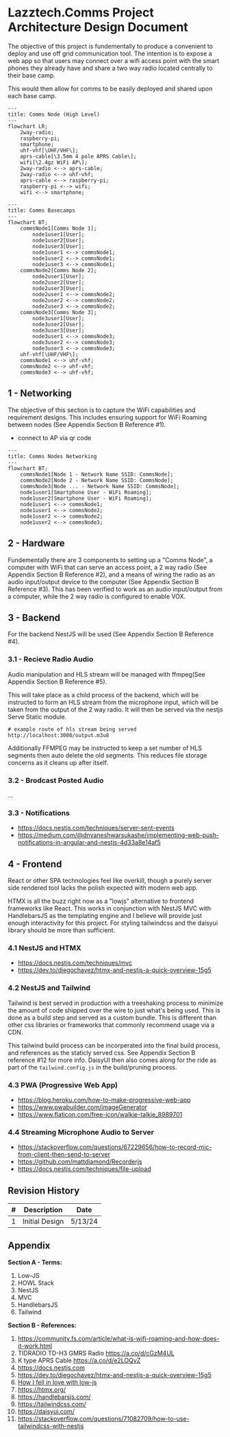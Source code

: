 # Lazztech.Comms Project Architecture Design Document

The objective of this project is fundementally to produce a convenient to deploy and use off grid communication tool. The intention is to expose a web app so that users may connect over a wifi access point with the smart phones they already have and share a two way radio located centrally to their base camp.

This would then allow for comms to be easily deployed and shared upon each base camp.

```mermaid
---
title: Comms Node (High Level)
---
flowchart LR;
    2way-radio;
    raspberry-pi;
    smartphone;
    uhf-vhf[\UHF/VHF\];
    aprs-cable[\3.5mm 4 pole APRS Cable\];
    wifi[\2.4gz WiFi AP\];
    2way-radio <--> aprs-cable;
    2way-radio <--> uhf-vhf;
    aprs-cable <--> raspberry-pi;
    raspberry-pi <--> wifi;
    wifi <--> smartphone;
```

```mermaid
---
title: Comms Basecamps
---
flowchart BT;
    commsNode1[Comms Node 1];
        node1user1[User];
        node1user2[User];
        node1user3[User];
        node1user1 <--> commsNode1;
        node1user2 <--> commsNode1;
        node1user3 <--> commsNode1;
    commsNode2[Comms Node 2];
        node2user1[User];
        node2user2[User];
        node2user3[User];
        node2user1 <--> commsNode2;
        node2user2 <--> commsNode2;
        node2user3 <--> commsNode2;
    commsNode3[Comms Node 3];
        node3user1[User];
        node3user2[User];
        node3user3[User];
        node3user1 <--> commsNode3;
        node3user2 <--> commsNode3;
        node3user3 <--> commsNode3;
    uhf-vhf[\UHF/VHF\];
    commsNode1 <--> uhf-vhf;
    commsNode2 <--> uhf-vhf;
    commsNode3 <--> uhf-vhf;
```

## 1 - Networking

The objective of this section is to capture the WiFi capabilities and requirement designs. This includes ensuring support for WiFi Roaming between nodes (See Appendix Section B Reference #1).

- connect to AP via qr code

```mermaid
---
title: Comms Nodes Networking
---
flowchart BT;
    commsNode1[Node 1 - Network Name SSID: CommsNode];
    commsNode2[Node 2 - Network Name SSID: CommsNode];
    commsNode3[Node ... - Network Name SSID: CommsNode];
    node1user1[Smartphone User - WiFi Roaming];
    node1user2[Smartphone User - WiFi Roaming];
    node1user1 <--> commsNode1;
    node1user1 <--> commsNode2;
    node1user2 <--> commsNode2;
    node1user2 <--> commsNode3;
```

## 2 - Hardware

Fundementally there are 3 components to setting up a "Comms Node", a computer with WiFi that can serve an access point, a 2 way radio (See Appendix Section B Reference #2), and a means of wiring the radio as an audio input/output device to the computer (See Appendix Section B Reference #3). This has been verified to work as an audio input/output from a computer, while the 2 way radio is configured to enable VOX.

## 3 - Backend

For the backend NestJS will be used (See Appendix Section B Reference #4).

### 3.1 - Recieve Radio Audio

Audio manipulation and HLS stream will be managed with ffmpeg(See Appendix Section B Reference #5).

This will take place as a child process of the backend, which will be instructed to form an HLS stream from the microphone input, which will be taken from the output of the 2 way radio. It will then be served via the nestjs Serve Static module.

```
# example route of hls stream being served
http://localhost:3000/output.m3u8
```

Additionally FFMPEG may be instructed to keep a set number of HLS segments then auto delete the old segments. This reduces file storage concerns as it cleans up after itself.

### 3.2 - Brodcast Posted Audio

...

### 3.3 - Notifications

- https://docs.nestjs.com/techniques/server-sent-events
- https://medium.com/@dnyaneshwarsukashe/implementing-web-push-notifications-in-angular-and-nestjs-4d33a8e14af5

## 4 - Frontend

React or other SPA technologies feel like overkill, though a purely server side rendered tool lacks the polish expected with modern web app.

HTMX is all the buzz right now as a "lowjs" alternative to frontend frameworks like React. This works in conjunction with NestJS MVC with HandlebarsJS as the templating engine and I believe will provide just enough interactivity for this project. For styling tailwindcss and the daisyui library should be more than sufficient.

### 4.1 NestJS and HTMX

- https://docs.nestjs.com/techniques/mvc
- https://dev.to/diegochavez/htmx-and-nestjs-a-quick-overview-15g5

### 4.2 NestJS and Tailwind

Tailwind is best served in production with a treeshaking process to minimize the amount of code shipped over the wire to just what's being used. This is done as a build step and served as a custom bundle. This is different than other css libraries or frameworks that commonly recommend usage via a CDN.

This tailwind build process can be incorperated into the final build process, and references as the staticly served css. See Appendix Section B reference #12 for more info. DaisyUI then also comes along for the ride as part of the `tailwind.config.js` in the build/pruning process.

### 4.3 PWA (Progressive Web App)

- https://blog.heroku.com/how-to-make-progressive-web-app
- https://www.pwabuilder.com/imageGenerator
- https://www.flaticon.com/free-icon/walkie-talkie_8989701

### 4.4 Streaming Microphone Audio to Server

- https://stackoverflow.com/questions/67229656/how-to-record-mic-from-client-then-send-to-server
- https://github.com/mattdiamond/Recorderjs
- https://docs.nestjs.com/techniques/file-upload

## Revision History

| # |  Description | Date |
| -------- | ------- | ------- |
| 1 | Initial Design | 5/13/24 |

## Appendix

**Section A - Terms:**
1. Low-JS
2. HOWL Stack
3. NestJS
4. MVC
5. HandlebarsJS
6. Tailwind

**Section B - References:**
1. https://community.fs.com/article/what-is-wifi-roaming-and-how-does-it-work.html
2. TIDRADIO TD-H3 GMRS Radio https://a.co/d/cGzM4UL
3. K type APRS Cable https://a.co/d/e2LOQvZ
4. https://docs.nestjs.com
5. https://dev.to/diegochavez/htmx-and-nestjs-a-quick-overview-15g5
6. [How I fell in love with low-js](https://edofic.com/posts/2022-01-28-low-js/)
8. https://htmx.org/
9. https://handlebarsjs.com/
10. https://tailwindcss.com/
11. https://daisyui.com/
12. https://stackoverflow.com/questions/71082709/how-to-use-tailwindcss-with-nestjs
